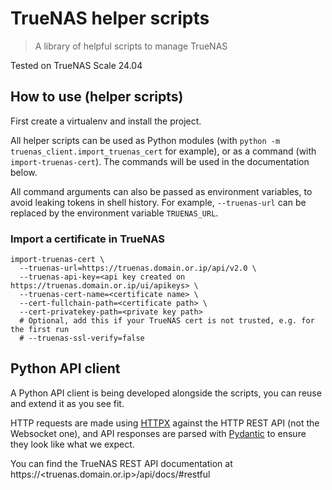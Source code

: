 # TrueNAS helper scripts

> A library of helpful scripts to manage TrueNAS

Tested on TrueNAS Scale 24.04

## How to use (helper scripts)

First create a virtualenv and install the project.

All helper scripts can be used as Python modules (with `python -m truenas_client.import_truenas_cert` for example),
or as a command (with `import-truenas-cert`).
The commands will be used in the documentation below.

All command arguments can also be passed as environment variables, to avoid leaking tokens in shell history.
For example, `--truenas-url` can be replaced by the environment variable `TRUENAS_URL`.

### Import a certificate in TrueNAS

```shell
import-truenas-cert \
  --truenas-url=https://truenas.domain.or.ip/api/v2.0 \
  --truenas-api-key=<api key created on https://truenas.domain.or.ip/ui/apikeys> \
  --truenas-cert-name=<certificate name> \
  --cert-fullchain-path=<certificate path> \
  --cert-privatekey-path=<private key path>
  # Optional, add this if your TrueNAS cert is not trusted, e.g. for the first run
  # --truenas-ssl-verify=false
```

## Python API client

A Python API client is being developed alongside the scripts, you can reuse and extend it as you see fit.

HTTP requests are made using [HTTPX][python-httpx] against the HTTP REST API (not the Websocket one),
and API responses are parsed with [Pydantic][python-pydantic] to ensure they look like what we expect.

You can find the TrueNAS REST API documentation at https://<truenas.domain.or.ip>/api/docs/#restful

[python-httpx]: https://www.python-httpx.org/
[python-pydantic]: https://docs.pydantic.dev/
